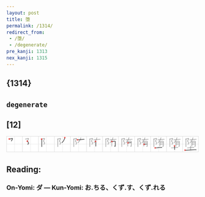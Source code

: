 ```yaml
---
layout: post
title: 堕
permalink: /1314/
redirect_from:
 - /堕/
 - /degenerate/
pre_kanji: 1313
nex_kanji: 1315
---
```


## {1314}

## `degenerate`

## [12]

<div class="stroke"><img src="../images/E5A095.png" /></div>

## Reading:

### On-Yomi: ダ &mdash; Kun-Yomi: お.ちる、くず.す、くず.れる
